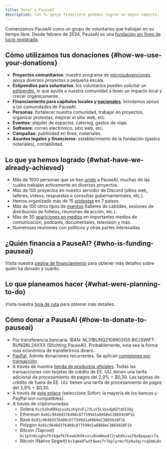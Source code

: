 ```yaml
---
title: Donar a PauseAI
description: Con tu apoyo financiero podemos lograr un mayor impacto.
---
```


 <!-- end of frontmatter metadata, dashes above need to stay -->

<script>
    import Donate from '$lib/components/Donate.svelte'
</script>

Comenzamos PauseAI como un grupo de voluntarios que trabajan en su tiempo libre.
Desde febrero de 2024, PauseAI es una [fundación sin fines de lucro registrada](/legal).

<Donate />

## Cómo utilizamos tus donaciones {#how-we-use-your-donations}

- **Proyectos comunitarios**: nuestro programa de [microsubvenciones](/microgrants) apoya diversos proyectos a pequeña escala.
- **Estipendios para voluntarios**: los voluntarios pueden solicitar un [estipendio](/volunteer-stipends), lo que ayuda a nuestra comunidad a tener un impacto local y crecer orgánicamente.
- **Financiamiento para capítulos locales y [nacionales](/national-groups)**: brindamos apoyo a las comunidades de PauseAI.
- **Personas**: fortalecer nuestra comunidad, trabajar en proyectos, organizar protestas, mejorar el sitio web, etc.
- **Eventos**: alquiler de espacios, catering, gastos de viaje.
- **Software**: correo electrónico, sitio web, etc.
- **Campañas**: publicidad en línea, materiales.
- **Asuntos legales y financieros**: establecimiento de la fundación (gastos notariales), contabilidad.

## Lo que ya hemos logrado {#what-have-we-already-achieved}

- Más de 1000 personas que se han [unido](https://pauseai.info/join) a PauseAI, muchas de las cuales trabajan activamente en diversos proyectos.
- Más de 100 proyectos en nuestro servidor de Discord (sitios web, talleres, videos, respuestas a consultas gubernamentales, etc.).
- Hemos organizado más de 15 [protestas](/protests) en 7 países.
- Más de 100 otros tipos de [eventos](/events) (talleres de cabildeo, sesiones de distribución de folletos, reuniones de acción, etc.).
- Más de 30 [apariciones en medios](/press) en importantes medios de comunicación, podcasts, documentales, televisión y más.
- Numerosas reuniones con políticos y otras partes interesadas.

## ¿Quién financia a PauseAI? {#who-is-funding-pauseai}

Visita nuestra [página de financiamiento](/funding) para obtener más detalles sobre quién ha donado y cuánto.

## Lo que planeamos hacer {#what-were-planning-to-do}

Visita nuestra [hoja de ruta](/roadmap) para obtener más detalles.

## Cómo donar a PauseAI {#how-to-donate-to-pauseai}

- Por transferencia bancaria. IBAN: NL31BUNQ2109903155 BIC/SWIFT: BUNQNL2AXXX (Stichting PauseAI). Probablemente, esta sea la forma más económica de transferirnos dinero.
- [PayPal](https://www.paypal.com/donate/?hosted_button_id=4TWZXY62EM5VE). Admite donaciones recurrentes. Se aplican [comisiones por transacción](https://www.paypal.com/webapps/mpp/merchant-fees).
- A través de nuestra [tienda de productos oficiales](https://pauseai-shop.fourthwall.com/). Todas las transacciones con tarjetas de crédito de EE. UU. tienen una tarifa adicional de procesamiento de pagos del 2,9% + $0,30. Las tarjetas de crédito de fuera de EE. UU. tienen una tarifa de procesamiento de pagos del 3,9% + $0,30.
- A través de [este enlace](https://bunq.me/pauseai) (seleccione Sofort: la mayoría de los bancos y PayPal son compatibles).
- A través de criptomonedas:
  - Solana `9isSiDuKRkpiui6LzHyVoFiJ3LuV5LVpsdpH2YzD13dy`
  - Ethereum `0x01c9646d376408cD77599d1a0860eC38E6928F1b`
  - Base `0x01c9646d376408cD77599d1a0860eC38E6928F1b`
  - Polygon `0x01c9646d376408cD77599d1a0860eC38E6928F1b`
  - Bitcoin (Taproot) `bc1ptn0czghufhl6gwf67kswm3hhkvvcu8nm6mx872rwh6hzxa70a9pquqcc7q`
  - Bitcoin (Native Segwit) `bc1qma97wdt8wmz7rlkplyrmcf5y6w3qjrcq5m6u8c`
